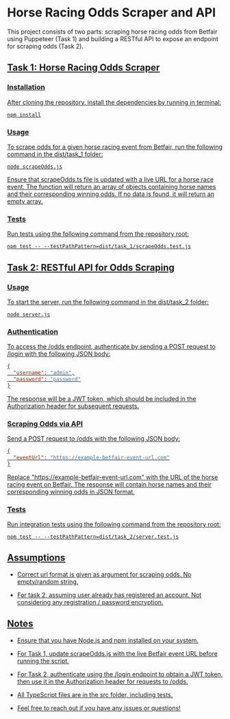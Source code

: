 # Horse Racing Odds Scraper and API

This project consists of two parts: scraping horse racing odds from Betfair using Puppeteer (Task 1) and building a RESTful API to expose an endpoint for scraping odds (Task 2).

## <u>Task 1: Horse Racing Odds Scraper

### Installation

After cloning the repository, install the dependencies by running in terminal:

```console
npm install
```

### Usage

To scrape odds for a given horse racing event from Betfair, run the following command in the dist/task_1 folder:

```console
node scrapeOdds.js
```

Ensure that scrapeOdds.ts file is updated with a live URL for a horse race event. The function will return an array of objects containing horse names and their corresponding winning odds. If no data is found, it will return an empty array.

### Tests

Run tests using the following command from the repository root:

```console
npm test -- --testPathPattern=dist/task_1/scrapeOdds.test.js
```

## <u>Task 2: RESTful API for Odds Scraping

### Usage

To start the server, run the following command in the dist/task_2 folder:

```console
node server.js
```

### Authentication

To access the /odds endpoint, authenticate by sending a POST request to /login with the following JSON body:

```json
{
  "username": "admin",
  "password": "password"
}
```

The response will be a JWT token, which should be included in the Authorization header for subsequent requests.

### Scraping Odds via API

Send a POST request to /odds with the following JSON body:

```json
{
  "eventUrl": "https://example-betfair-event-url.com"
}
```

Replace "https://example-betfair-event-url.com" with the URL of the horse racing event on Betfair. The response will contain horse names and their corresponding winning odds in JSON format.

### Tests

Run integration tests using the following command from the repository root:

```console
npm test -- --testPathPattern=dist/task_2/server.test.js
```

## Assumptions

- Correct url format is given as argument for scraping odds. No empty/random string.

- For task 2, assuming user already has registered an account. Not considering any registration / password encryption.

## Notes

- Ensure that you have Node.js and npm installed on your system.

- For Task 1, update scrapeOdds.js with the live Betfair event URL before running the script.

- For Task 2, authenticate using the /login endpoint to obtain a JWT token, then use it in the Authorization header for requests to /odds.

- All TypeScript files are in the src folder, including tests.

- Feel free to reach out if you have any issues or questions!
